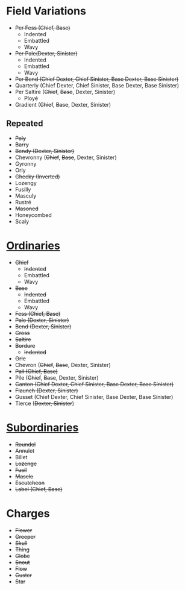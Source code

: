 # Field Variations
- ~~Per Fess (Chief, Base)~~
	- Indented
	- Embattled
	- Wavy
- ~~Per Pale(Dexter, Sinister)~~
	- Indented
	- Embattled
	- Wavy
- ~~Per Bend (Chief Dexter, Chief Sinister, Base Dexter, Base Sinister)~~
- Quarterly (Chief Dexter, Chief Sinister, Base Dexter, Base Sinister)
- Per Saltire (~~Chief~~, ~~Base~~, Dexter, Sinister)
	- Ployé
- Gradient (~~Chief~~, ~~Base~~, Dexter, Sinister)
## Repeated
- ~~Paly~~
- ~~Barry~~
- ~~Bendy (Dexter, Sinister)~~
- Chevronny (~~Chief~~, ~~Base~~, Dexter, Sinister)
- Gyronny
- Orly
- ~~Checky (Inverted)~~
- Lozengy
- Fusilly
- Masculy
- Rustré
- ~~Masoned~~
- Honeycombed
- Scaly
# [Ordinaries](https://www.heraldry-wiki.com/wiki/Heraldic_Glossary_-_Part_3_:_Ordinaries)
- ~~Chief~~
	- ~~Indented~~
	- Embattled
	- Wavy
- ~~Base~~
	- ~~Indented~~
	- Embattled
	- Wavy
- ~~Fess (Chief, Base)~~
- ~~Pale (Dexter, Sinister)~~
- ~~Bend (Dexter, Sinister)~~
- ~~Cross~~
- ~~Saltire~~
- ~~Bordure~~
	- ~~Indented~~
- ~~Orle~~
- Chevron (~~Chief~~, ~~Base~~, Dexter, Sinister)
- ~~Pall (Chief, Base)~~
- Pile (~~Chief~~, ~~Base~~, Dexter, Sinister)
- ~~Canton (Chief Dexter, Chief Sinister, Base Dexter, Base Sinister)~~
- ~~Flaunch (Dexter, Sinister)~~
- Gusset (Chief Dexter, Chief Sinister, Base Dexter, Base Sinister)
- Tierce (~~Dexter, Sinister~~)
# [Subordinaries](https://www.heraldry-wiki.com/wiki/Heraldic_Glossary_-_Part_4_:_Subordinaries)
- ~~Roundel~~
- ~~Annulet~~
- Billet
- ~~Lozenge~~
- ~~Fusil~~
- ~~Mascle~~
- ~~Escutcheon~~
- ~~Label (Chief, Base)~~
# Charges
- ~~Flower~~
- ~~Creeper~~
- ~~Skull~~
- ~~Thing~~
- ~~Globe~~
- ~~Snout~~
- ~~Flow~~
- ~~Guster~~
- ~~Star~~